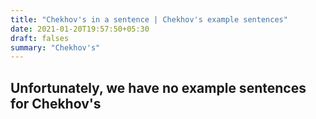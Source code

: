 ```yaml
---
title: "Chekhov's in a sentence | Chekhov's example sentences"
date: 2021-01-20T19:57:50+05:30
draft: falses
summary: "Chekhov's"
---
```

## Unfortunately, we have no example sentences for Chekhov's                 
